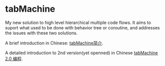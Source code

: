 # tabMachine
My new solution to high level hierarchical multiple code flows. It aims to suport what used to be done with behavior tree or coroutine, and addresses the issues with these two solutions.

A brief introduction in Chinese: [tabMachine简介](https://docs.google.com/document/d/1BM3E1nftmVgsuXWBvm119YKA_Aru3Ko6D-8_9A-HMKI/edit?usp=sharing). 

A detailed introduction to 2nd version(yet openned) in Chinese [tabMachine 2.0 编程](https://docs.google.com/document/d/1BM3E1nftmVgsuXWBvm119YKA_Aru3Ko6D-8_9A-HMKI/edit?usp=sharing). 

